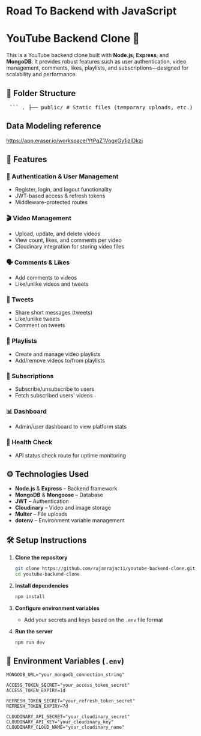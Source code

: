 # Road To Backend with JavaScript
# YouTube Backend Clone 🎥

This is a YouTube backend clone built with **Node.js**, **Express**, and **MongoDB**. It provides robust features such as user authentication, video management, comments, likes, playlists, and subscriptions—designed for scalability and performance.

## 📁 Folder Structure

<pre lang="markdown"> ``` . ├── public/ # Static files (temporary uploads, etc.) ├── src/ │ ├── controllers/ # Route handler logic │ ├── db/ # Database connection │ ├── middlewares/ # Authentication, file uploads │ ├── models/ # Mongoose models for database │ ├── routes/ # Express routes │ └── utils/ # Utilities (e.g., error handling, cloudinary config) ``` </pre>

## Data Modeling reference
https://app.eraser.io/workspace/YtPqZ1VogxGy1jzIDkzj

## 🚀 Features

### 🔐 Authentication & User Management
- Register, login, and logout functionality
- JWT-based access & refresh tokens
- Middleware-protected routes

### 🎬 Video Management
- Upload, update, and delete videos
- View count, likes, and comments per video
- Cloudinary integration for storing video files

### 🗣️ Comments & Likes
- Add comments to videos
- Like/unlike videos and tweets

### 📝 Tweets
- Share short messages (tweets)
- Like/unlike tweets
- Comment on tweets

### 📂 Playlists
- Create and manage video playlists
- Add/remove videos to/from playlists

### 📡 Subscriptions
- Subscribe/unsubscribe to users
- Fetch subscribed users' videos

### 📊 Dashboard
- Admin/user dashboard to view platform stats

### 🧪 Health Check
- API status check route for uptime monitoring

## ⚙️ Technologies Used

- **Node.js** & **Express** – Backend framework
- **MongoDB** & **Mongoose** – Database
- **JWT** – Authentication
- **Cloudinary** – Video and image storage
- **Multer** – File uploads
- **dotenv** – Environment variable management


## 🛠️ Setup Instructions

1. **Clone the repository**

    ```bash
    git clone https://github.com/rajanrajac11/youtube-backend-clone.git
    cd youtube-backend-clone
    ```

2. **Install dependencies**

    ```bash
    npm install
    ```

3. **Configure environment variables**
    - Add your secrets and keys based on the `.env` file format

4. **Run the server**

    ```bash
    npm run dev
    ```

## 📂 Environment Variables (`.env`)

```env
MONGODB_URL="your_mongodb_connection_string"

ACCESS_TOKEN_SECRET="your_access_token_secret"
ACCESS_TOKEN_EXPIRY=1d

REFRESH_TOKEN_SECRET="your_refresh_token_secret"
REFRESH_TOKEN_EXPIRY=7d

CLOUDINARY_API_SECRET="your_cloudinary_secret"
CLOUDINARY_API_KEY="your_cloudinary_key"
CLOUDINARY_CLOUD_NAME="your_cloudinary_name" 
```



    

